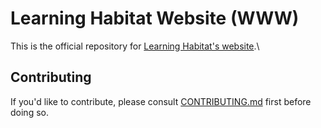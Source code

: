 # Learning Habitat Website (WWW)

This is the official repository for [Learning Habitat's website](https://www.learninghabitat.edu.sg/).\

## Contributing

If you'd like to contribute, please consult [CONTRIBUTING.md](CONTRIBUTING.md) first before doing so.